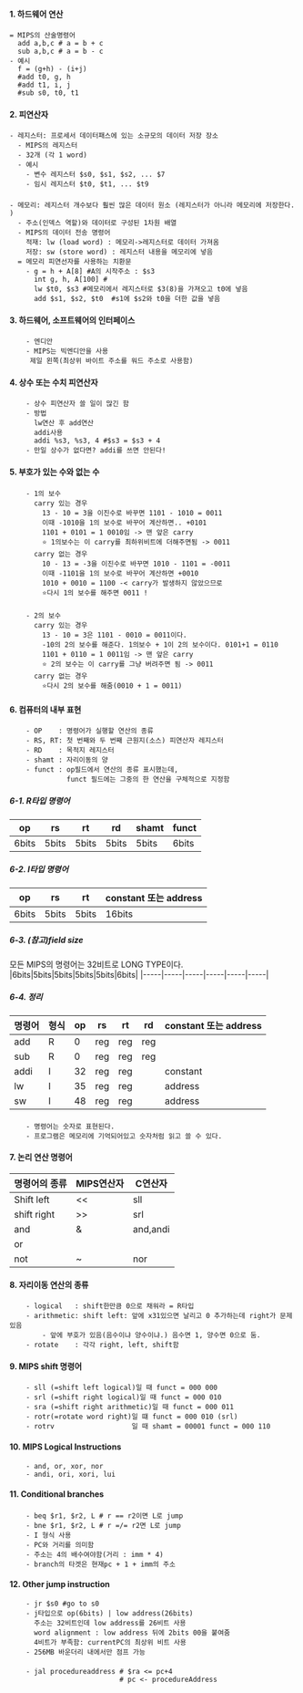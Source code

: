 #### 1. 하드웨어 연산
    = MIPS의 산술명령어
      add a,b,c # a = b + c
      sub a,b,c # a = b - c
    - 예시
      f = (g+h) - (i+j)
      #add t0, g, h
      #add t1, i, j
      #sub s0, t0, t1
   
#### 2. 피연산자
    - 레지스터: 프로세서 데이터패스에 있는 소규모의 데이터 저장 장소
      - MIPS의 레지스터
      - 32개 (각 1 word)
      - 예시
        - 변수 레지스터 $s0, $s1, $s2, ... $7
        - 임시 레지스터 $t0, $t1, ... $t9
#### 
    - 메모리: 레지스터 개수보다 훨씬 많은 데이터 원소 (레지스터가 아니라 메모리에 저장한다. )
      - 주소(인덱스 역할)와 데이터로 구성된 1차원 배열
      - MIPS의 데이터 전송 명령어
        적재: lw (load word) : 메모리->레지스터로 데이터 가져옴
        저장: sw (store word) : 레지스터 내용을 메모리에 넣음
      = 메모리 피연선자를 사용하는 치환문
        - g = h + A[8] #A의 시작주소 : $s3
          int g, h, A[100] #
          lw $t0, $s3 #메모리에서 레지스터로 $3(8)을 가져오고 t0에 넣음
          add $s1, $s2, $t0  #s1에 $s2와 t0을 더한 값을 넣음
#### 3. 하드웨어, 소프트웨어의 인터페이스
        - 엔디안
        - MIPS는 빅엔디안을 사용
         제일 왼쪽(최상위 바이트 주소를 워드 주소로 사용함)
      
#### 4. 상수 또는 수치 피연산자
        - 상수 피연산자 쓸 일이 많긴 함
        - 방법
          lw연산 후 add연산
          addi사용
          addi %s3, %s3, 4 #$s3 = $s3 + 4
        - 만일 상수가 없다면? addi를 쓰면 안된다!
        
#### 5. 부호가 있는 수와 없는 수
        - 1의 보수
          carry 있는 경우
            13 - 10 = 3을 이진수로 바꾸면 1101 - 1010 = 0011
            이때 -1010을 1의 보수로 바꾸어 계산하면.. +0101
            1101 + 0101 = 1 0010임 -> 맨 앞은 carry
            ⭐ 1의보수는 이 carry를 최하위비트에 더해주면됨 -> 0011
          carry 없는 경우
            10 - 13 = -3을 이진수로 바꾸면 1010 - 1101 = -0011
            이때 -1101을 1의 보수로 바꾸어 계산하면 +0010
            1010 + 0010 = 1100 -< carry가 발생하지 않았으므로
            ⭐다시 1의 보수를 해주면 0011 !
#### 
        - 2의 보수
          carry 있는 경우
            13 - 10 = 3은 1101 - 0010 = 0011이다.
            -10의 2의 보수를 해준다. 1의보수 + 1이 2의 보수이다. 0101+1 = 0110
            1101 + 0110 = 1 0011임 -> 맨 앞은 carry
            ⭐ 2의 보수는 이 carry를 그냥 버려주면 됨 -> 0011 
          carry 없는 경우
            ⭐다시 2의 보수를 해줌(0010 + 1 = 0011)

#### 6. 컴퓨터의 내부 표현
        - OP    : 명령어가 실행할 연산의 종류
        - RS, RT: 첫 번째와 두 번째 근원지(소스) 피연산자 레지스터
        - RD    : 목적지 레지스터
        - shamt : 자리이동의 양
        - funct : op필드에서 연산의 종류 표시했는데,
                  funct 필드에는 그중의 한 연산을 구체적으로 지정함

##### 6-1. R타입 명령어
|op   |rs   |rt   |rd   |shamt|funct|
|-----|-----|-----|-----|-----|-----|
|6bits|5bits|5bits|5bits|5bits|6bits|

##### 6-2. I타입 명령어
|op   |rs   |rt   |constant 또는 address|
|-----|-----|-----|---------------------|
|6bits|5bits|5bits|16bits               |

##### 6-3. (참고)field size
모든 MIPS의 명령어는 32비트로 LONG TYPE이다.
|6bits|5bits|5bits|5bits|5bits|6bits|
|-----|-----|-----|-----|-----|-----|

##### 6-4. 정리
|명령어|형식|op   |rs   |rt   |rd   |constant 또는 address|
|-----|-----|-----|-----|-----|-----|---------------------|
|add  |R    |0    |reg  |reg  |reg  |                     |
|sub  |R    |0    |reg  |reg  |reg  |                     |
|addi |I    |32   |reg  |reg  |     |constant             |
|lw   |I    |35   |reg  |reg  |     |address              |
|sw   |I    |48   |reg  |reg  |     |address              |

####
        - 명령어는 숫자로 표현된다.
        - 프로그램은 메모리에 기억되어있고 숫자처럼 읽고 쓸 수 있다.
        
#### 7. 논리 연산 명령어
|명령어의 종류|MIPS연산자|C연산자 |
|-------------|---------|--------|
|Shift left   |<<       |sll     |
|shift right  |>>       |srl     |
|and          |&        |and,andi|
|or           ||        |or, ori |
|not          |~        |nor     |

#### 8. 자리이동 연산의 종류
        - logical   : shift한만큼 0으로 채워라 = R타입
        - arithmetic: shift left: 앞에 x31있으면 날리고 0 추가하는데 right가 문제 있음
            - 앞에 부호가 있음(음수이냐 양수이냐.) 음수면 1, 양수면 0으로 둠.
        - rotate    : 각각 right, left, shift함
        
#### 9. MIPS shift 명령어
        - sll (=shift left logical)일 때 funct = 000 000
        - srl (=shift right logical)일 때 funct = 000 010
        - sra (=shift right arithmetic)일 때 funct = 000 011
        - rotr(=rotate word right)일 떄 funct = 000 010 (srl)
        - rotrv                   일 때 shamt = 00001 funct = 000 110

#### 10. MIPS Logical Instructions
        - and, or, xor, nor
        - andi, ori, xori, lui
     
#### 11. Conditional branches

####
        - beq $r1, $r2, L # r == r2이면 L로 jump
        - bne $r1, $r2, L # r =/= r2면 L로 jump
        - I 형식 사용
        - PC와 거리를 의미함
        - 주소는 4의 배수여야함(거리 : imm * 4)
        - branch의 타겟은 현재pc + 1 + imm의 주소
        
#### 12. Other jump instruction
        - jr $s0 #go to s0
        - j타입으로 op(6bits) | low address(26bits)
          주소는 32비트인데 low address를 26비트 사용
          word alignment : low address 뒤에 2bits 00을 붙여줌
          4비트가 부족함: currentPC의 최상위 비트 사용
        - 256MB 바운더리 내에서만 점프 가능
####
        - jal procedureaddress # $ra <= pc+4
                               # pc <- procedureAddress
                               
          
